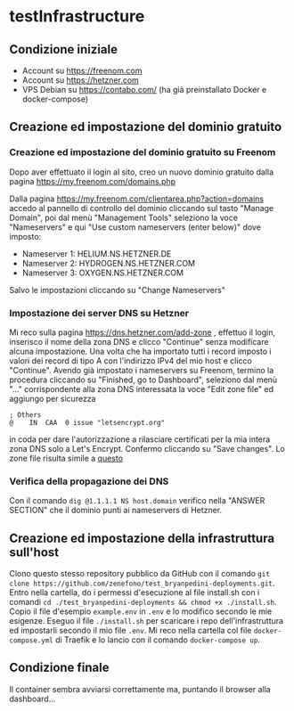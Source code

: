 # testInfrastructure


## Condizione iniziale

- Account su https://freenom.com
- Account su https://hetzner.com
- VPS Debian su https://contabo.com/ (ha già preinstallato Docker e docker-compose)


## Creazione ed impostazione del dominio gratuito

### Creazione ed impostazione del dominio gratuito su Freenom

Dopo aver effettuato il login al sito, creo un nuovo dominio gratuito dalla pagina https://my.freenom.com/domains.php

Dalla pagina https://my.freenom.com/clientarea.php?action=domains accedo al pannello di controllo del dominio cliccando sul tasto "Manage Domain", poi dal menù "Management Tools" seleziono la voce "Nameservers" e qui "Use custom nameservers (enter below)" dove imposto:
- Nameserver 1: HELIUM.NS.HETZNER.DE
- Nameserver 2: HYDROGEN.NS.HETZNER.COM
- Nameserver 3: OXYGEN.NS.HETZNER.COM

Salvo le impostazioni cliccando su "Change Nameservers"


### Impostazione dei server DNS su Hetzner

Mi reco sulla pagina https://dns.hetzner.com/add-zone , effettuo il login, inserisco il nome della zona DNS e clicco "Continue" senza modificare alcuna impostazione.
Una volta che ha importato tutti i record imposto i valori dei record di tipo A con l'indirizzo IPv4 del mio host e clicco "Continue".
Avendo già impostato i nameservers su Freenom, termino la procedura cliccando su "Finished, go to Dashboard", seleziono dal menù "..." corrispondente alla zona DNS interessata la voce "Edit zone file" ed aggiungo per sicurezza 
```
; Others
@    IN  CAA  0 issue "letsencrypt.org"
```
in coda per dare l'autorizzazione a rilasciare certificati per la mia intera zona DNS solo a Let's Encrypt.
Confermo cliccando su "Save changes". Lo zone file risulta simile a [questo](./zonefile-host.domain.txt)


### Verifica della propagazione dei DNS

Con il comando `dig @1.1.1.1 NS host.domain` verifico nella "ANSWER SECTION" che il dominio punti ai nameservers di Hetzner.


## Creazione ed impostazione della infrastruttura sull'host

Clono questo stesso repository pubblico da GitHub con il comando `git clone https://github.com/zenefono/test_bryanpedini-deployments.git`.
Entro nella cartella, do i permessi d'esecuzione al file install.sh con i comandi `cd ./test_bryanpedini-deployments && chmod +x ./install.sh`.
Copio il file d'esempio `example.env` in `.env` e lo modifico secondo le mie esigenze.
Eseguo il file `./install.sh` per scaricare i repo dell'infrastruttura ed impostarli secondo il mio file `.env`.
Mi reco nella cartella col file `docker-compose.yml` di Traefik e lo lancio con il comando `docker-compose up`.


## Condizione finale
Il container sembra avviarsi correttamente ma, puntando il browser alla dashboard...


